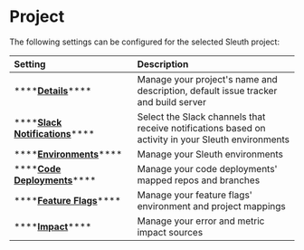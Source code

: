 # Project

The following settings can be configured for the selected Sleuth project: 

| Setting | Description |
| :--- | :--- |
| \*\*\*\*[**Details**](details.md)\*\*\*\* | Manage your project's name and description, default issue tracker and build server |
| \*\*\*\*[**Slack Notifications**](slack-notifications.md)\*\*\*\* | Select the Slack channels that receive notifications based on activity in your Sleuth environments |
| \*\*\*\*[**Environments**](environments.md)\*\*\*\* | Manage your Sleuth environments |
| \*\*\*\*[**Code Deployments**](code-deployments.md)\*\*\*\* | Manage your code deployments' mapped repos and branches |
| \*\*\*\*[**Feature Flags**](feature-flags.md)\*\*\*\* | Manage your feature flags' environment and project mappings |
| \*\*\*\*[**Impact**](impact.md)\*\*\*\* | Manage your error and metric impact sources |

